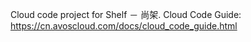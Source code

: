 Cloud code project for Shelf － 尚架. Cloud Code Guide: https://cn.avoscloud.com/docs/cloud_code_guide.html